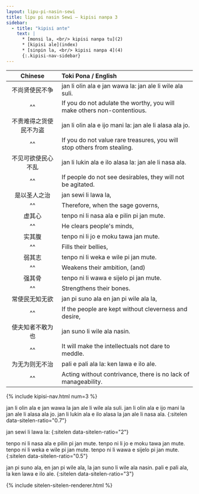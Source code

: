 ```yaml
---
layout: lipu-pi-nasin-sewi
title: lipu pi nasin Sewi — kipisi nanpa 3
sidebar:
  - title: "kipisi ante"
    text: |
      * [monsi la, <br/> kipisi nanpa tu](2)
      * [kipisi ale](index)
      * [sinpin la, <br/> kipisi nanpa 4](4)
      {:.kipisi-nav-sidebar}
---
```


| Chinese | Toki Pona / English
|:-:|:-
| 不尚贤使民不争         | jan li olin ala e jan wawa la: jan ale li wile ala suli.
| ^^                     | If you do not adulate the worthy, you will make others non-contentious.
| 不贵难得之货使民不为盗 | jan li olin ala e ijo mani la: jan ale li alasa ala jo.
| ^^                     | If you do not value rare treasures, you will stop others from stealing.
| 不见可欲使民心不乱     | jan li lukin ala e ilo alasa la: jan ale li nasa ala.
| ^^                     | If people do not see desirables, they will not be agitated.
| 是以圣人之治           | jan sewi li lawa la,
| ^^                     | Therefore, when the sage governs,
| 虚其心                 | tenpo ni li nasa ala e pilin pi jan mute.
| ^^                     | He clears people's minds,
| 实其腹                 | tenpo ni li jo e moku tawa jan mute.
| ^^                     | Fills their bellies,
| 弱其志                 | tenpo ni li weka e wile pi jan mute.
| ^^                     | Weakens their ambition, (and)
| 强其骨                 | tenpo ni li wawa e sijelo pi jan mute.
| ^^                     | Strengthens their bones.
| 常使民无知无欲         | jan pi suno ala en jan pi wile ala la,
| ^^                     | If the people are kept without cleverness and desire,
| 使夫知者不敢为也       | jan suno li wile ala nasin.
| ^^                     | It will make the intellectuals not dare to meddle.
| 为无为则无不治         | pali e pali ala la: ken lawa e ilo ale.
| ^^                     | Acting without contrivance, there is no lack of manageability.

{% include kipisi-nav.html num=3 %}

jan li olin ala e jan wawa la jan ale li wile ala suli.
jan li olin ala e ijo mani la jan ale li alasa ala jo.
jan li lukin ala e ilo alasa la jan ale li nasa ala.
{:sitelen data-sitelen-ratio="0.7"}

jan sewi li lawa la:
{:sitelen data-sitelen-ratio="2"}

tenpo ni li nasa ala e pilin pi jan mute.
tenpo ni li jo e moku tawa jan mute.
tenpo ni li weka e wile pi jan mute.
tenpo ni li wawa e sijelo pi jan mute.
{:sitelen data-sitelen-ratio="0.5"}

jan pi suno ala, en jan pi wile ala, la jan suno li wile ala nasin.
pali e pali ala, la ken lawa e ilo ale.
{:sitelen data-sitelen-ratio="3"}

{% include sitelen-sitelen-renderer.html %}
